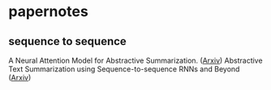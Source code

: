 # papernotes


## sequence to sequence 
A Neural Attention Model for Abstractive Summarization. ([Arxiv](https://arxiv.org/pdf/1509.00685v2.pdf))
Abstractive Text Summarization using Sequence-to-sequence RNNs and Beyond ([Arxiv](http://arxiv.org/pdf/1602.06023v2.pdf))

